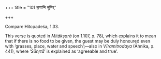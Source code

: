 +++
title = "101 तृणानि भूमिर्"

+++
  
Compare Hitopadeśa, 1.33.

This verse is quoted in *Mitākṣarā* (on 1.107, p. 78), which explains it
to mean that if there is no food to be given, the guest may be duly
honoured even with ‘grasses, place, water and speech’;—also in
*Vīramitrodaya* (Āhnika, p. 441), where ‘*Sūnṛtā*’ is explained as
‘agreeable and true’.


